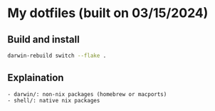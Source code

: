 # My dotfiles (built on 03/15/2024)

## Build and install
```bash
darwin-rebuild switch --flake .
```

## Explaination
```
- darwin/: non-nix packages (homebrew or macports)
- shell/: native nix packages
```